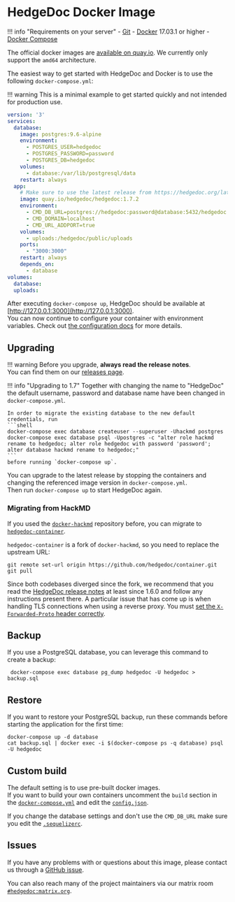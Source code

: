 # HedgeDoc Docker Image

!!! info "Requirements on your server"
    - [Git](https://git-scm.com/)
    - [Docker](https://docs.docker.com/get-docker/) 17.03.1 or higher
    - [Docker Compose](https://docs.docker.com/compose/install/)

The official docker images are [available on quay.io](https://quay.io/repository/hedgedoc/hedgedoc).
We currently only support the `amd64` architecture.


The easiest way to get started with HedgeDoc and Docker is to use the following `docker-compose.yml`:

!!! warning
    This is a minimal example to get started quickly and not intended for production use.

```yaml
version: '3'
services:
  database:
    image: postgres:9.6-alpine
    environment:
      - POSTGRES_USER=hedgedoc
      - POSTGRES_PASSWORD=password
      - POSTGRES_DB=hedgedoc
    volumes:
      - database:/var/lib/postgresql/data
    restart: always
  app:
    # Make sure to use the latest release from https://hedgedoc.org/latest-release
    image: quay.io/hedgedoc/hedgedoc:1.7.2
    environment:
      - CMD_DB_URL=postgres://hedgedoc:password@database:5432/hedgedoc
      - CMD_DOMAIN=localhost
      - CMD_URL_ADDPORT=true
    volumes:
      - uploads:/hedgedoc/public/uploads
    ports:
      - "3000:3000"
    restart: always
    depends_on:
      - database
volumes:
  database:
  uploads:
```
After executing `docker-compose up`, HedgeDoc should be available at [http://127.0.0.1:3000](http://127.0.0.1:3000).  
You can now continue to configure your container with environment variables.
Check out [the configuration docs](/configuration) for more details.

## Upgrading

!!! warning
    Before you upgrade, **always read the release notes**.  
    You can find them on our [releases page](https://hedgedoc.org/releases/).

!!! info "Upgrading to 1.7"
    Together with changing the name to "HedgeDoc" the default username,
    password and database name have been changed in `docker-compose.yml`.

    In order to migrate the existing database to the new default credentials, run
    ```shell
    docker-compose exec database createuser --superuser -Uhackmd postgres
    docker-compose exec database psql -Upostgres -c "alter role hackmd rename to hedgedoc; alter role hedgedoc with password 'password'; alter database hackmd rename to hedgedoc;"
    ```
    before running `docker-compose up`.

You can upgrade to the latest release by stopping the containers and changing the referenced image version in `docker-compose.yml`.  
Then run `docker-compose up` to start HedgeDoc again. 

### Migrating from HackMD

If you used the [`docker-hackmd`](https://github.com/hackmdio/docker-hackmd) repository before,
you can migrate to [`hedgedoc-container`](https://github.com/hedgedoc/container).

`hedgedoc-container` is a fork of `docker-hackmd`, so you need to replace the upstream URL:

```shell
git remote set-url origin https://github.com/hedgedoc/container.git
git pull
```

Since both codebases diverged since the fork, we recommend that you read the
[HedgeDoc release notes](https://hedgedoc.org/releases/) at
least since 1.6.0 and follow any instructions present there. A particular issue
that has come up is when handling TLS connections when using a reverse proxy.
You must [set the `X-Forwarded-Proto` header
correctly](https://docs.hedgedoc.org/guides/reverse-proxy/).


## Backup

If you use a PostgreSQL database, you can leverage this command to create a backup: 

```shell
 docker-compose exec database pg_dump hedgedoc -U hedgedoc > backup.sql
```


## Restore

If you want to restore your PostgreSQL backup, run these commands before starting the application for the first time:

```shell
docker-compose up -d database
cat backup.sql | docker exec -i $(docker-compose ps -q database) psql -U hedgedoc
```

## Custom build

The default setting is to use pre-built docker images.  
If you want to build your own containers uncomment the `build` section in the
[`docker-compose.yml`](https://github.com/hedgedoc/container/blob/master/docker-compose.yml)
and edit the
[`config.json`](https://github.com/hedgedoc/container/blob/master/resources/config.json).

If you change the database settings and don't use the `CMD_DB_URL` make sure
you edit the
[`.sequelizerc`](https://github.com/hedgedoc/container/blob/master/resources/.sequelizerc).

## Issues

If you have any problems with or questions about this image, please contact us
through a [GitHub issue](https://github.com/hedgedoc/container/issues).

You can also reach many of the project maintainers via our matrix room
[`#hedgedoc:matrix.org`](https://chat.hedgedoc.org).
